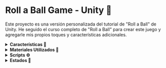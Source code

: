 # Roll a Ball Game - Unity 🏐

Este proyecto es una versión personalizada del tutorial de "Roll a Ball" de Unity. He seguido el curso completo de "Roll a Ball" para crear este juego y agregarle mis propios toques y características adicionales.

<details>
<summary> <b> Características 📜 </b> </summary>

- **Superficies y Obstáculos**: El juego cuenta con tres superficies diferentes, cada una con obstáculos que dificultan el movimiento. Todo el entorno está diseñado en tonos de rosa para dar un estilo único al juego. También cuenta con un plano invisible bajo el mapa para detectar cuando el jugador se cae y el juego debe terminar.

  ![obstaculos.gif](gifs/obstaculos.gif)

- **Recogida de Monedas**: He añadido monedas por todo el mapa. El jugador debe recoger un número específico de monedas para ganar. El marcador de puntos en la interfaz indica cuántas monedas se han recogido hasta el momento.

  ![monedas.gif](gifs/monedas.gif)

- **Enemigo (Fantasma Rosa)**: Un enemigo en forma de fantasma rosa persigue al jugador. Si el fantasma toca al jugador, se muestra un mensaje en pantalla indicando que se ha perdido la partida.

  ![enemigo.gif](gifs/enemigo.gif)

- He creado un script (*RampTrigger*) que genera un **impulso** cuando el jugador pasa por encima de una rampa. Esto permite al jugador saltar y superar obstáculos.

  ![salto_rampa.gif](gifs/salto_rampa.gif)

- He modificado el script (*PlayerController.cs*) para que el jugador pueda hacer un **salto hacia arriba**, añadiendo así más variedad en los movimientos del juego.

  ![salto_recto.gif](gifs/salto_recto.gif)

- He añadido también efectos visuales por todo el mapa (**lluvia, rayos y fuego**) para hacer que el escenario sea más llamativo y divertido. También he actualizado el cielo y las texturas de las monedas.

  ![efectos.gif](gifs/efectos.gif)

</details>


<details>
<summary> <b> Materiales Utilizados 🎨 </b> </summary>

- Los **modelos y texturas** del entorno, así como el modelo del **fantasma rosa**, fueron descargados desde la **Asset Store de Unity**.

  ![imagen](https://github.com/user-attachments/assets/698fa18b-a6d9-47e6-8d1e-6f8bd6f1a925)

- Se utilizaron **texturas personalizadas** para las superficies y los obstáculos, las cuales se diseñaron con un estilo de color rosa. *Se ven las texturas bug por un error en Unity*

  ![imagen](https://github.com/user-attachments/assets/3d5593bd-9022-4bbc-9496-be5c457ee36b)

- A medida que he ido avanzando con el juego, he ido utilizando más assets, como por ejemplo para las texturas de las **monedas, el cielo, los efectos del mapa**, etc.

  ![assets.png](gifs/assets.png)

</details>

<details>
<summary> <b> Scripts ⚙️ </b> </summary>

## Cámaras
### FirstPersonCamera.cs
Este código implementa una cámara en primera persona y el movimiento:

- **Cámara**: Sigue al jugador con un desplazamiento (offset), rota en función del movimiento del ratón. La rotación vertical está limitada entre -90 y 90 grados para evitar giros excesivos.
- **Movimiento del jugador**: Controlado por las teclas de dirección (*W A S D*), el movimiento se ajusta según la rotación de la cámara. Se aplica al Rigidbody del jugador para interactuar con la física del mapa.

Métodos:

- **LateUpdate()**: Actualiza la rotación de la cámara y la posición relativa al jugador.
- **FixedUpdate()**: Aplica el movimiento del jugador en base a la entrada del teclado y la rotación de la cámara.

![frist_person.gif](gifs/frist_person.gif)

### ThirdPersonController.cs
Este código implementa una cámara en tercera persona que sigue al jugador:

- **Cámara**: Mantiene una distancia constante del jugador usando un desplazamiento (offset).

Métodos:

- **Start()**: Calcula el desplazamiento inicial entre la cámara y el jugador al inicio del juego.
- **LateUpdate()**: Actualiza la posición de la cámara para que siga al jugador, manteniendo el mismo desplazamiento.

![third_person.gif](gifs/third_person.gif)

</details>

<details>
<summary> <b> Estados 🔧 </b> </summary>

### Invulnerabilidad
He añadido un estado de **invulnerabilidad** al jugador que se activa cuando el jugador recoge una moneda. Durante este estado, el jugador es inmune y no puede ser tocado por el fantasma. El estado de invulnerabilidad dura 1 segundo por defecto (aunque se puede modificar) y se indica con un efecto visual de destello y cambio de color.

Para hacer este estado he modificado ***PlayerCOntroller.cs*** para añadir el efecto de invulnerabilidad.

También he añadido un Animator Controller que cambia cada vez que paso sobre una moneda:
![estadosgif.gif](gifs/estadosgif.gif)

Este se encarga de gestionar cuando el jugador coge una moneda y pasa al estado de invulnerabilidad. Y también controla cuando dicho estado se acaba y debe volver al estado normal.

![invulnerable.gif](gifs/invulnerable.gif)
</details>